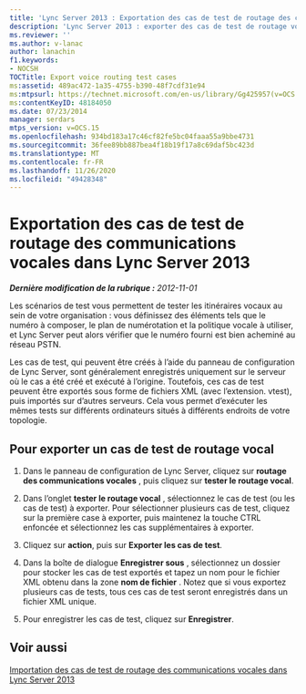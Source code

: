 ```yaml
---
title: 'Lync Server 2013 : Exportation des cas de test de routage des communications vocales'
description: 'Lync Server 2013 : exporter des cas de test de routage vocal.'
ms.reviewer: ''
ms.author: v-lanac
author: lanachin
f1.keywords:
- NOCSH
TOCTitle: Export voice routing test cases
ms:assetid: 489ac472-1a35-4755-b390-48f7cdf31e94
ms:mtpsurl: https://technet.microsoft.com/en-us/library/Gg425957(v=OCS.15)
ms:contentKeyID: 48184050
ms.date: 07/23/2014
manager: serdars
mtps_version: v=OCS.15
ms.openlocfilehash: 934bd183a17c46cf82fe5bc04faaa55a9bbe4731
ms.sourcegitcommit: 36fee89bb887bea4f18b19f17a8c69daf5bc423d
ms.translationtype: MT
ms.contentlocale: fr-FR
ms.lasthandoff: 11/26/2020
ms.locfileid: "49428348"
---
```

# <a name="export-voice-routing-test-cases-in-lync-server-2013"></a>Exportation des cas de test de routage des communications vocales dans Lync Server 2013

<div data-xmlns="http://www.w3.org/1999/xhtml">

<div class="topic" data-xmlns="http://www.w3.org/1999/xhtml" data-msxsl="urn:schemas-microsoft-com:xslt" data-cs="https://msdn.microsoft.com/">

<div data-asp="https://msdn2.microsoft.com/asp">



</div>

<div id="mainSection">

<div id="mainBody">

<span> </span>

_**Dernière modification de la rubrique :** 2012-11-01_

Les scénarios de test vous permettent de tester les itinéraires vocaux au sein de votre organisation : vous définissez des éléments tels que le numéro à composer, le plan de numérotation et la politique vocale à utiliser, et Lync Server peut alors vérifier que le numéro fourni est bien acheminé au réseau PSTN.

Les cas de test, qui peuvent être créés à l’aide du panneau de configuration de Lync Server, sont généralement enregistrés uniquement sur le serveur où le cas a été créé et exécuté à l’origine. Toutefois, ces cas de test peuvent être exportés sous forme de fichiers XML (avec l’extension. vtest), puis importés sur d’autres serveurs. Cela vous permet d’exécuter les mêmes tests sur différents ordinateurs situés à différents endroits de votre topologie.

<div>

## <a name="to-export-a-voice-routing-test-case"></a>Pour exporter un cas de test de routage vocal

1.  Dans le panneau de configuration de Lync Server, cliquez sur **routage des communications vocales** , puis cliquez sur **tester le routage vocal**.

2.  Dans l’onglet **tester le routage vocal** , sélectionnez le cas de test (ou les cas de test) à exporter. Pour sélectionner plusieurs cas de test, cliquez sur la première case à exporter, puis maintenez la touche CTRL enfoncée et sélectionnez les cas supplémentaires à exporter.

3.  Cliquez sur **action**, puis sur **Exporter les cas de test**.

4.  Dans la boîte de dialogue **Enregistrer sous** , sélectionnez un dossier pour stocker les cas de test exportés et tapez un nom pour le fichier XML obtenu dans la zone **nom de fichier** . Notez que si vous exportez plusieurs cas de tests, tous ces cas de test seront enregistrés dans un fichier XML unique.

5.  Pour enregistrer les cas de test, cliquez sur **Enregistrer**.

</div>

<div>

## <a name="see-also"></a>Voir aussi


[Importation des cas de test de routage des communications vocales dans Lync Server 2013](lync-server-2013-import-voice-routing-test-cases.md)  
  

</div>

</div>

<span> </span>

</div>

</div>

</div>

